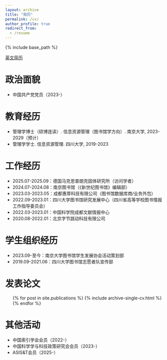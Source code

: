 ```yaml
---
layout: archive
title: "简历"
permalink: /cv/
author_profile: true
redirect_from:
  - /resume
---
```


{% include base_path %}


[英文简历](../CV-YuZhu-NJU.pdf)


政治面貌
======
* 中国共产党党员（2023-）

教育经历
======
* 管理学博士（硕博连读）. 信息资源管理（图书馆学方向）. 南京大学, 2023-2029（预计）
* 管理学学士. 信息资源管理. 四川大学, 2019-2023

工作经历
======
* 2025.07-2025.09：德国马克思普朗克固体研究所（访问学者）
* 2024.07-2024.08：南京图书馆（《新世纪图书馆》编辑部）
* 2023.03-2023.05：成都惠厚科技有限公司（图书馆数据库商/业务外包）
* 2022.09-2023.01：四川大学图书馆研究发展中心（四川省高等学校图书情报工作指导委员会）
* 2022.03-2023.01：中国科学院成都文献情报中心
* 2020.08-2022.01：北京字节跳动科技有限公司

学生组织经历
======
* 2023.09-至今：南京大学图书馆学生发展协会活动策划部
* 2019.09-2021.06：四川大学图书馆志愿者队宣传部

发表论文
======
  <ul>{% for post in site.publications %}
    {% include archive-single-cv.html %}
  {% endfor %}</ul>
  
<!-- 工作经历
======
  <ul>{% for post in site.teaching %}
    {% include archive-single-cv.html %}
  {% endfor %}</ul> -->
  
其他活动
======
* 中国索引学会会员（2022-）
* 中国科学学与科技政策研究会会员（2023-）
* ASIS&T会员（2025-）
